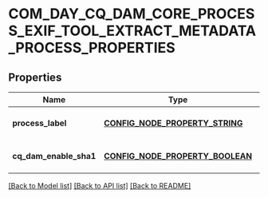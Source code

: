 # COM_DAY_CQ_DAM_CORE_PROCESS_EXIF_TOOL_EXTRACT_METADATA_PROCESS_PROPERTIES

## Properties
Name | Type | Description | Notes
------------ | ------------- | ------------- | -------------
**process_label** | [**CONFIG_NODE_PROPERTY_STRING**](configNodePropertyString.md) |  | [optional] [default to null]
**cq_dam_enable_sha1** | [**CONFIG_NODE_PROPERTY_BOOLEAN**](configNodePropertyBoolean.md) |  | [optional] [default to null]

[[Back to Model list]](../README.md#documentation-for-models) [[Back to API list]](../README.md#documentation-for-api-endpoints) [[Back to README]](../README.md)


